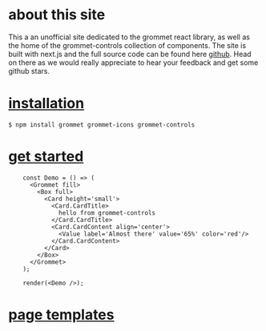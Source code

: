 # about this site

This a an unofficial site dedicated to the grommet react library, as well as the home of the grommet-controls collection of components.
 The site is built with next.js and the full source code can be found here [github](https://github.com/atanasster/grommet-nextjs).
 Head on there as we would really appreciate to hear your feedback and get some github stars.

# [installation](/installation)

`$ npm install grommet grommet-icons grommet-controls`

# [get started](/get-started)

<example editorPosition='left'>

```
    const Demo = () => (
      <Grommet fill>
        <Box full>
          <Card height='small'>
            <Card.CardTitle>
              hello from grommet-controls
            </Card.CardTitle>
            <Card.CardContent align='center'>
              <Value label='Almost there' value='65%' color='red'/>
            </Card.CardContent>
          </Card>
        </Box>
      </Grommet>
    );

    render(<Demo />);
```
</example>

# [page templates](/page-templates)
<grid columns='medium' rows='medium' gap='small'>
  <template group='pages' name='home-dashboard' />
  <template group='cards' name='vertical-blog-post' />
  <template group='cards' name='horizontal-blog-post' /> 
</grid>

# [example sites](/sites)

<grid columns='medium' gap='small'>
  <card 
    image='/static/img/grommet-dashboard.jpg'
    title='grommet dashboard'
    authorName='Atanas Stoyanov'
    github='https://github.com/atanasster/grommet-dashboard'
    authorLink='https://github.com/atanasster'
    path='https://grommet-dashboard.herokuapp.com/'
    excerpt='React nextjs grommet 2 dashboard template with sample pages, charts, forms etc.'
  />  
  <card
    image='/static/img/grommet-site.jpg'
    title='grommet site'
    authorName='Grommet'
    github='https://github.com/grommet/grommet-site'
    authorLink='https://github.com/grommet'
    path='https://v2.grommet.io'
    excerpt='Site for Grommet v2.'
  />
  <card
    image='/static/img/hyperparameters.jpg'
    title='tensorflowjs hyperparameters'
    authorName='Martin Stoyanov'
    github='https://github.com/martin-stoyanov/hyperparameters-site'
    authorLink='https://github.com/martin-stoyanov'
    path='https://hyperjs.herokuapp.com'
    excerpt='Home of the hyperparameters.js library for tensorflow.js.'
  />  
</grid>
